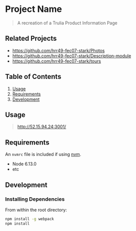 # Project Name

> A recreation of a Trulia Product Information Page

## Related Projects

  - https://github.com/hrr49-fec07-stark/Photos
  - https://github.com/hrr49-fec07-stark/Description-module
  - https://github.com/hrr49-fec07-stark/tours

## Table of Contents

1. [Usage](#Usage)
1. [Requirements](#requirements)
1. [Development](#development)

## Usage

> http://52.15.94.24:3001/

## Requirements

An `nvmrc` file is included if using [nvm](https://github.com/creationix/nvm).

- Node 6.13.0
- etc

## Development

### Installing Dependencies

From within the root directory:

```sh
npm install -g webpack
npm install
```

